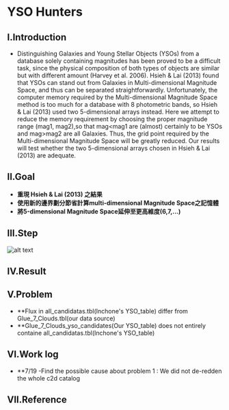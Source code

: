 # **YSO Hunters**
## **I.Introduction**
- Distinguishing Galaxies and Young Stellar Objects (YSOs) from a database solely containing magnitudes has been
proved to be a difficult task, since the physical composition of both types of objects are similar but with different
amount (Harvey et al. 2006). Hsieh & Lai (2013) found that YSOs can stand out from Galaxies in Multi-dimensional
Magnitude Space, and thus can be separated straightforwardly. Unfortunately, the computer memory required by
the Multi-dimensional Magnitude Space method is too much for a database with 8 photometric bands, so Hsieh & Lai
(2013) used two 5-dimensional arrays instead. Here we attempt to reduce the memory requirement by choosing the
proper magnitude range (mag1, mag2),so that mag<mag1 are (almost) certainly to be YSOs and mag>mag2 are all
Galaxies. Thus, the grid point required by the Multi-dimensional Magnitude Space will be greatly reduced. Our results
will test whether the two 5-dimensional arrays chosen in Hsieh & Lai (2013) are adequate.

## **II.Goal**
- **重現 Hsieh & Lai (2013) 之結果**
- **使用新的邊界劃分節省計算multi-dimensional Magnitude Space之記憶體**
- **將5-dimensional Magnitude Space延伸至更高維度(6,7,...)**

## **III.Step**
![alt text](https://github.com/ShihPingLai/YSO_Hunters/blob/master/Steps.png)

## **IV.Result**
## **V.Problem**
- **Flux in all_candidatas.tbl(Inchone's YSO_table) differ from Glue_7_Clouds.tbl(our data source)
- **Glue_7_Clouds_yso_candidates(Our YSO_table) does not entirely containe all_candidatas.tbl(Inchone's YSO_table) 
## **VI.Work log**
- **7/19 
    -Find the possible cause about problem 1 : We did not de-redden the whole c2d catalog
## **VII.Reference**

